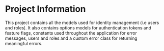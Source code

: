 # Project Information

This project contains all the models used for identity management (i.e users and roles). It also contains options models for authentication tokens and feature flags, constants used throughout the application for error messages, users and roles and a custom error class for returning meaningful errors.